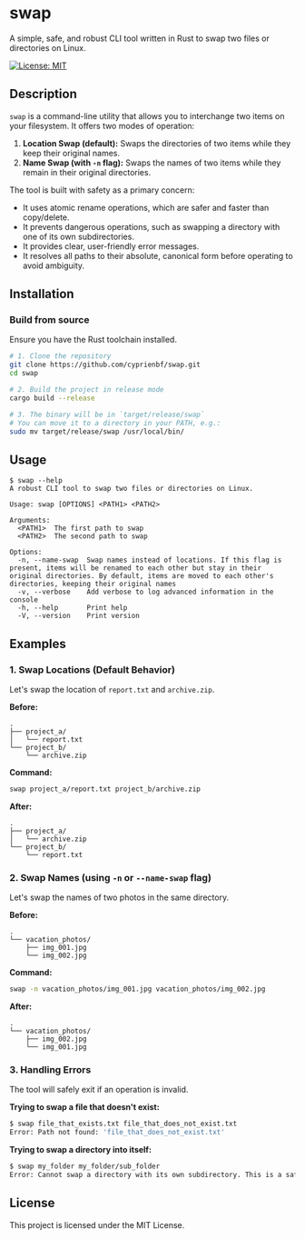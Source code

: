 # swap

A simple, safe, and robust CLI tool written in Rust to swap two files or directories on Linux.

[![License: MIT](https://img.shields.io/badge/License-MIT-yellow.svg)](https://opensource.org/licenses/MIT)

## Description

`swap` is a command-line utility that allows you to interchange two items on your filesystem. It offers two modes of operation:

1.  **Location Swap (default):** Swaps the directories of two items while they keep their original names.
2.  **Name Swap (with `-n` flag):** Swaps the names of two items while they remain in their original directories.

The tool is built with safety as a primary concern:
- It uses atomic rename operations, which are safer and faster than copy/delete.
- It prevents dangerous operations, such as swapping a directory with one of its own subdirectories.
- It provides clear, user-friendly error messages.
- It resolves all paths to their absolute, canonical form before operating to avoid ambiguity.

## Installation

### Build from source
Ensure you have the Rust toolchain installed.

```bash
# 1. Clone the repository
git clone https://github.com/cyprienbf/swap.git
cd swap

# 2. Build the project in release mode
cargo build --release

# 3. The binary will be in `target/release/swap`
# You can move it to a directory in your PATH, e.g.:
sudo mv target/release/swap /usr/local/bin/
```

## Usage

```
$ swap --help
A robust CLI tool to swap two files or directories on Linux.

Usage: swap [OPTIONS] <PATH1> <PATH2>

Arguments:
  <PATH1>  The first path to swap
  <PATH2>  The second path to swap

Options:
  -n, --name-swap  Swap names instead of locations. If this flag is present, items will be renamed to each other but stay in their original directories. By default, items are moved to each other's directories, keeping their original names
  -v, --verbose    Add verbose to log advanced information in the console
  -h, --help       Print help
  -V, --version    Print version
```

## Examples

### 1. Swap Locations (Default Behavior)

Let's swap the location of `report.txt` and `archive.zip`.

**Before:**
```
.
├── project_a/
│   └── report.txt
└── project_b/
    └── archive.zip
```

**Command:**
```bash
swap project_a/report.txt project_b/archive.zip
```

**After:**
```
.
├── project_a/
│   └── archive.zip
└── project_b/
    └── report.txt
```

### 2. Swap Names (using `-n` or `--name-swap` flag)

Let's swap the names of two photos in the same directory.

**Before:**
```
.
└── vacation_photos/
    ├── img_001.jpg
    └── img_002.jpg
```

**Command:**
```bash
swap -n vacation_photos/img_001.jpg vacation_photos/img_002.jpg
```

**After:**
```
.
└── vacation_photos/
    ├── img_002.jpg
    └── img_001.jpg
```

### 3. Handling Errors

The tool will safely exit if an operation is invalid.

**Trying to swap a file that doesn't exist:**
```bash
$ swap file_that_exists.txt file_that_does_not_exist.txt
Error: Path not found: 'file_that_does_not_exist.txt'
```

**Trying to swap a directory into itself:**
```bash
$ swap my_folder my_folder/sub_folder
Error: Cannot swap a directory with its own subdirectory. This is a safety prevention.
```

## License

This project is licensed under the MIT License.
